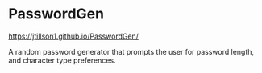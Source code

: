 # PasswordGen
https://jtillson1.github.io/PasswordGen/

A random password generator that prompts the user for password length, and character type preferences. 
